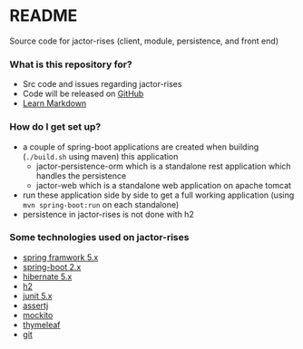 # README #

Source code for jactor-rises (client, module, persistence, and front end)

### What is this repository for? ###

* Src code and issues regarding jactor-rises
* Code will be released on [GitHub](https://github.com/jactor-rises)
* [Learn Markdown](https://bitbucket.org/tutorials/markdowndemo)

### How do I get set up? ###

* a couple of spring-boot applications are created when building (`./build.sh` using maven) this application
    * jactor-persistence-orm which is a standalone rest application which handles the persistence
    * jactor-web which is a standalone web application on apache tomcat
* run these application side by side to get a full working application (using `mvn spring-boot:run` on each standalone)
* persistence in jactor-rises is not done with h2

### Some technologies used on jactor-rises ###

* [spring framwork 5.x](https://spring.io/projects/spring-framework)
* [spring-boot 2.x](https://spring.io/projects/spring-boot)
* [hibernate 5.x](http://hibernate.org/orm/)
* [h2](http://h2database.com)
* [junit 5.x](https://junit.org/junit5/)
* [assertj](https://joel-costigliola.github.io/assertj/)
* [mockito](http://site.mockito.org)
* [thymeleaf](https://www.thymeleaf.org)
* [git](https://git-scm.com)
